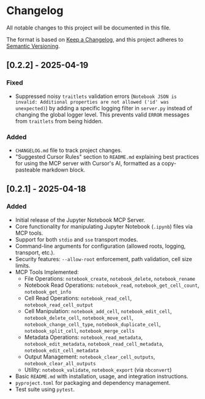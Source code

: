 # Changelog

All notable changes to this project will be documented in this file.

The format is based on [Keep a Changelog](https://keepachangelog.com/en/1.0.0/),
and this project adheres to [Semantic Versioning](https://semver.org/spec/v2.0.0.html).

## [0.2.2] - 2025-04-19

### Fixed
- Suppressed noisy `traitlets` validation errors (`Notebook JSON is invalid: Additional properties are not allowed ('id' was unexpected)`) by adding a specific logging filter in `server.py` instead of changing the global logger level. This prevents valid `ERROR` messages from `traitlets` from being hidden.

### Added
- `CHANGELOG.md` file to track project changes.
- "Suggested Cursor Rules" section to `README.md` explaining best practices for using the MCP server with Cursor's AI, formatted as a copy-pasteable markdown block.

## [0.2.1] - 2025-04-18

### Added
- Initial release of the Jupyter Notebook MCP Server.
- Core functionality for manipulating Jupyter Notebook (`.ipynb`) files via MCP tools.
- Support for both `stdio` and `sse` transport modes.
- Command-line arguments for configuration (allowed roots, logging, transport, etc.).
- Security features: `--allow-root` enforcement, path validation, cell size limits.
- MCP Tools Implemented:
  - File Operations: `notebook_create`, `notebook_delete`, `notebook_rename`
  - Notebook Read Operations: `notebook_read`, `notebook_get_cell_count`, `notebook_get_info`
  - Cell Read Operations: `notebook_read_cell`, `notebook_read_cell_output`
  - Cell Manipulation: `notebook_add_cell`, `notebook_edit_cell`, `notebook_delete_cell`, `notebook_move_cell`, `notebook_change_cell_type`, `notebook_duplicate_cell`, `notebook_split_cell`, `notebook_merge_cells`
  - Metadata Operations: `notebook_read_metadata`, `notebook_edit_metadata`, `notebook_read_cell_metadata`, `notebook_edit_cell_metadata`
  - Output Management: `notebook_clear_cell_outputs`, `notebook_clear_all_outputs`
  - Utility: `notebook_validate`, `notebook_export` (via `nbconvert`)
- Basic `README.md` with installation, usage, and integration instructions.
- `pyproject.toml` for packaging and dependency management.
- Test suite using `pytest`. 
